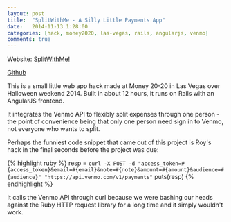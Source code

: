 ```yaml
---
layout: post
title:  "SplitWithMe - A Silly Little Payments App"
date:   2014-11-13 1:28:00
categories: [hack, money2020, las-vegas, rails, angularjs, venmo]
comments: true
---
```

Website: <a href="http://splitwit.me/">SplitWithMe!</a>

<a href="https://github.com/anair13/splititwitme">Github</a>

This is a small little web app hack made at Money 20-20 in Las Vegas over Halloween weekend 2014. Built in about 12 hours, it runs on Rails with an AngularJS frontend.

It integrates the Venmo API to flexibly split expenses through one person - the point of convenience being that only one person need sign in to Venmo, not everyone who wants to split.

Perhaps the funniest code snippet that came out of this project is Roy's hack in the final seconds before the project was due:

{% highlight ruby %}
    resp = `curl -X POST -d "access_token=#{access_token}&email=#{email}&note=#{note}&amount=#{amount}&audience=#{audience}" "https://api.venmo.com/v1/payments"`
        puts(resp)
{% endhighlight %}

It calls the Venmo API through curl because we were bashing our heads against the Ruby HTTP request library for a long time and it simply wouldn't work.